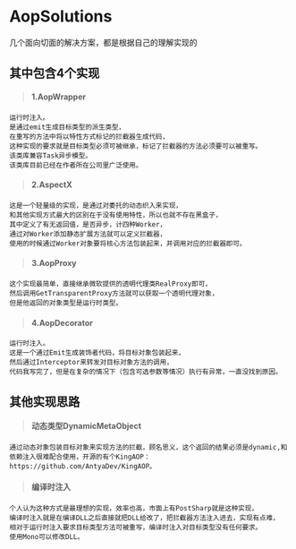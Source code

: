 # AopSolutions
几个面向切面的解决方案，都是根据自己的理解实现的

## 其中包含4个实现

>#### 1.AopWrapper
    运行时注入。
    是通过emit生成目标类型的派生类型，
	在重写的方法中将以特性方式标记的拦截器生成代码，
	这种实现的要求就是目标类型必须可被继承，标记了拦截器的方法必须要可以被重写。
	该类库兼容Task异步模型。
	该类库目前已经在作者所在公司里广泛使用。
	
>#### 2.AspectX
	这是一个轻量级的实现，是通过对委托的动态织入来实现，
	和其他实现方式最大的区别在于没有使用特性，所以也就不存在黑盒子，
	其中定义了有无返回值，是否异步，计四种Worker，
	通过对Worker添加静态扩展方法就可以定义拦截器，
	使用的时候通过Worker对象要将核心方法包装起来，并调用对应的拦截器即可。

>#### 3.AopProxy
	这个实现最简单，直接继承微软提供的透明代理类RealProxy即可，
	然后调用GetTransparentProxy方法就可以获取一个透明代理对象，
	但是他返回的对象类型是运行时类型。

>#### 4.AopDecorator
    运行时注入。
	这是一个通过Emit生成装饰者代码，将目标对象包装起来，
	然后通过Interceptor来转发对目标对象方法的调用，
	代码我写完了，但是在复杂的情况下（包含可选参数等情况）执行有异常，一直没找到原因。

## 其他实现思路

>#### 动态类型DynamicMetaObject
	通过动态对象包装目标对象来实现方法的拦截，顾名思义，这个返回的结果必须是dynamic,和依赖注入很难配合使用，开源的有个KingAOP：https://github.com/AntyaDev/KingAOP。
	
>#### 编译时注入
	个人认为这种方式是最理想的实现，效率也高，市面上有PostSharp就是这种实现，
	编译时注入就是在编译DLL之后直接就把DLL给改了，把拦截器方法注入进去，实现有点难，
	相对于运行时注入要求目标类型方法可被重写，编译时注入对目标类型没有任何要求。
	使用Mono可以修改DLL。	